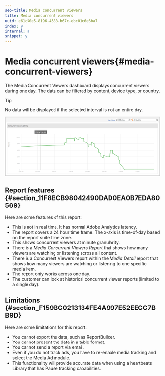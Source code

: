 ```yaml
---
seo-title: Media concurrent viewers
title: Media concurrent viewers
uuid: e61c50e5-8196-4538-b67c-ebc01c6e6ba7
index: y
internal: n
snippet: y
---
```


# Media concurrent viewers{#media-concurrent-viewers}

The Media Concurrent Viewers dashboard displays concurrent viewers during one day. The data can be filtered by content, device type, or country.

>[!TIP]
>
>No data will be displayed if the selected interval is not an entire day.

<a id="fig_CA2026CFC8224164878573CEF4F61DE6"></a>

![](assets/video-concurrent-viewers.png)

## Report features {#section_11F8BCB98042490DAD0EA0B7EDA80569}

Here are some features of this report:

* This is not in real time. It has normal Adobe Analytics latency. 
* The report covers a 24 hour time frame. The x-axis is time-of-day based on the report suite time zone. 
* This shows concurrent viewers at minute granularity. 
* There is a *Media Concurrent Viewers Report* that shows how many viewers are watching or listening across all content. 
* There is a Concurrent Viewers report within the *Media Detail* report that shows how many viewers are watching or listening to one specific media item. 
* The report only works across one day. 
* The customer can look at historical concurrent viewer reports (limited to a single day).

## Limitations {#section_F159BC0213134FE4A997E52EECC7BB9D}

Here are some limitations for this report:

* You cannot export the data, such as ReportBuilder. 
* You cannot present the data in a table format. 
* You cannot send a report via email. 
* Even if you do not track ads, you have to re-enable media tracking and select the Media Ad module. 
* This functionality will provide accurate data when using a heartbeats Library that has Pause tracking capabilities.

